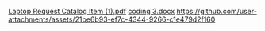 [Laptop Request Catalog Item (1).pdf](https://github.com/user-attachments/files/22366394/Laptop.Request.Catalog.Item.1.pdf)
[coding 3.docx](https://github.com/user-attachments/files/22366388/coding.3.docx)
https://github.com/user-attachments/assets/21be6b93-ef7c-4344-9266-c1e479d2f160



